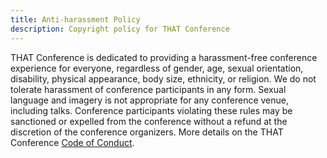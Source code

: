 ```yaml
---
title: Anti-harassment Policy
description: Copyright policy for THAT Conference
---
```


THAT Conference is dedicated to providing a harassment-free conference experience for everyone, regardless of gender, age,
sexual orientation, disability, physical appearance, body size, ethnicity, or religion. We do not tolerate harassment of
conference participants in any form. Sexual language and imagery is not appropriate for any conference venue, including talks.
Conference participants violating these rules may be sanctioned or expelled from the conference without a refund at the discretion
of the conference organizers. More details on the THAT Conference [Code of Conduct](code-of-conduct).
